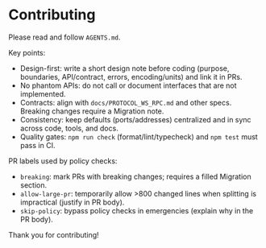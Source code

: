 # Contributing

Please read and follow `AGENTS.md`.

Key points:

- Design-first: write a short design note before coding (purpose, boundaries, API/contract, errors, encoding/units) and link it in PRs.
- No phantom APIs: do not call or document interfaces that are not implemented.
- Contracts: align with `docs/PROTOCOL_WS_RPC.md` and other specs. Breaking changes require a Migration note.
- Consistency: keep defaults (ports/addresses) centralized and in sync across code, tools, and docs.
- Quality gates: `npm run check` (format/lint/typecheck) and `npm test` must pass in CI.

PR labels used by policy checks:

- `breaking`: mark PRs with breaking changes; requires a filled Migration section.
- `allow-large-pr`: temporarily allow >800 changed lines when splitting is impractical (justify in PR body).
- `skip-policy`: bypass policy checks in emergencies (explain why in the PR body).

Thank you for contributing!
